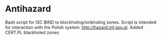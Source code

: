 # Antihazard
Bash script for ISC BIND to blockholing/sinkholing zones. Script is intended for interaction with the Polish system: http://hazard.mf.gov.pl.  Added CERT.PL blackholed zones
